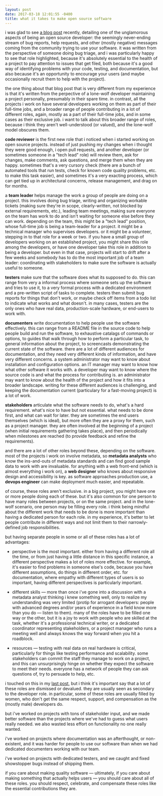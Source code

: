 ```yaml
---
layout: post
date: 2017-03-18 12:01:55 -0400
title: what it takes to make open source software
---
```


i was glad to see
[a blog post](https://nolanlawson.com/2017/03/05/what-it-feels-like-to-be-an-open-source-maintainer/)
recently, detailing one of the unglamorous aspects of being an open source
developer: the seemingly never-ending stream of bug reports, help requests, and
other (mostly negative) messages coming from the community trying to use your
software.  it was written from the perspective of someone doing bug triage, and
i was particularly happy to see that role highlighted, because it's absolutely
essential to the health of a project to pay attention to issues that get filed,
both because it's a good way of identifying problems with your code, testing,
and documentation, but also because it's an opportunity to encourage your users
(and maybe occasionally recruit them to help with the project).

the one thing about that blog post that is very different from my experience is
that it's written from the perpective of a lone-wolf developer maintaining a
project personally, presumably in their spare time.  in contrast, all the
projects i work on have several developers working on them as part of their
full-time jobs, and a broader range of people contributing in a lot of different
roles, again, mostly as a part of their full-time jobs, and in some cases as
their exclusive job.  i want to talk about this broader range of roles, because
i think they aren't well-understood (or valued), and the lone-wolf model
obscures them.

**code reviewer** is the first new role that i noticed when i started working on
open source projects.  instead of just pushing my changes when i thought they
were good enough, i open pull requests, and another developer (or sometimes 
someone in a "tech lead" role) will review them, ask for changes, make comments,
ask questions, and merge them when they are happy.  sometimes that's a very
cursory check (there are a bunch of automated tools that run tests, check for
known code quality problems, etc. to make this task easier), and sometimes it's
a very exacting process, which can get tied up in architectural concerns, 
release management, and drag on for months.

a **team leader** helps manage the work a group of people are doing on a
project.  this involves doing bug triage, writing and organizing workable
tickets (making sure they're in scope, clearly-written, not blocked by external
requirements, etc.), leading team meetings, making sure everyone on the team has
work to do and isn't waiting for someone else before they can work.  depending
on the team, this might be a "tech lead" position, whose full-time job is being
a team-leader for a project.  it might be a technical manager who supervises
developers.  or it might be a volunteer, stepping in to that role for a week or
two.  if you have a small group of developers working on an established project,
you might share this role among the developers, or have one developer take this
role in addition to being a developer.  but even in that case, projects will
start to drift after a few weeks and somebody has to do the most important job
of a team leader: coordinating with stakeholders to make sure the software is
actually useful to someone.

**testers** make sure that the software does what its supposed to do.  this can
range from very a informal process where someone sets up the software and tries
to use it, to a very formal process with a dedicated environment and a
pre-written script of tasks to complete.  testers then submit bug reports for
things that don't work, or maybe check off items from a todo list to indicate
what works and what doesn't.  in many cases, testers are the only ones who have
real data, production-scale hardware, or end-users to work with.

**documenters** write documentation to help people use the software effectively.
this can range from a README file in the source code to help people build and
run the software, to exhaustive catalags of commands or options, to guides that
walk through how to perform a particular task, to general information about the
project, to screencasts demonstrating the current state of the software.  there
are a lot of different audiences for documentation, and they need very different
kinds of information, and have very different concerns.  a system administrator
may want to know about installation and configuration options.  an IT manager
may want to know how what other software it works with.  a developer may want
to know where the source code is and what the process for contributing is.  an
administrator may want to know about the health of the project and how it fits
into a broader landscape.  writing for these different audiences is challenging,
and keeping the documentation current (particulary for a fast-moving project)
is a lot of work.

**stakeholders** articulate what the software needs to do, what's a hard
requirement.  what's nice to have but not essential.  what needs to be done
first, and what can wait for later.  they are sometimes the end users themselves
(which is ideal), but more often they are a proxy for them, such as a project
manager.  they are often involved at the beginning of a project (when initial
requirements gathering takes place), and then periodically when milestones are
reached (to provide feedback and refine the requirements).

and there are a lot of other roles beyond these, depending on the software.
most of the projects i work on involve metadata, so **metadata analysts** who
know the ins-and-outs of metadata standards and can find good sample data to
work with are invaluable.  for anything with a web front-end (which is almost
everything i work on), a **web designer** who knows about responsive design and
accessibility is key.  as software approaches production use, a **devops
engineer** can make deployment much easier, and repeatable.

of course, these roles aren't exclusive.  in a big project, you might have one
or more people doing each of these.  but it's also common for one person to
have many roles between projects, or on the same project.  and in the lone-wolf
scenario, one person may be filling every role.  i think being mindful about
the different work that needs to be done is more important than having a
dedicated person for each role.  in my experience, it's better to let people
contribute in different ways and not limit them to their narrowly-defined job
responsibilities.

but having separate people in some or all of these roles has a lot of
advantages:

* perspective is the most important.  either from having a different role all
  the time, or from just having a little distance in this specific instance,
  a different perspective makes a lot of roles more effective.  for example,
  it's easier to find problems in someone else's code, because you have
  different assumptions, do things in different order, etc.  for documentation,
  where empathy with different types of users is so important, having 
  different perspectives is particularly important.

* different skills — more than once i've gone into a discussion with a metadata
  analyst thinking i knew something well, only to realize my understanding was
  very limited (protip for arrogant developers: people with advanced degrees
  and/or years of experience in a field know more than you do — listen to them).
  many of the roles have to be filled one way or the other, but it is a joy to
  work with people who are skilled at the task, whether it's a professional
  technical writer, or a dedicated coordinator representing stakeholders, or a
  project manager who runs a meeting well and always knows the way forward when
  you hit a roadblock.

* resources — testing with real data on real hardware is critical, particularly
  for things like testing performance and scalability.  some stakeholders can
  commit the staff they manage to work on a project, and this can unsurprisingly
  hinge on whether they expect the software to meet their needs.  everyone has
  a network of people they can ask questions of, try to persuade to help, etc.

i touched on this in my [last post](/2017/03/10/not-a-developer), but i think
it's important say that a lot of these roles are dismissed or devalued.  they
are usually seen as secondary to the developer role.  in particular, some of
these roles are usually filled by women, who don't get the same respect,
support, and compensation as the (mostly male) developers do.

but i've worked on projects with tons of stakeholder input, and we made better
software than the projects where we've had to guess what users really needed.
we also wasted less effort on functionality no one really wanted.

i've worked on projects where documentation was an afterthought, or
non-existent, and it was harder for people to use our software than when we had
dedicated documenters working with our team.

i've worked on projects with dedicated testers, and we caught and fixed 
showstopper bugs instead of shipping them.

if you care about making quality software — ultimately, if you care about making
something that actually helps users — you should care about all of these roles.
you should respect, celebrate, and compensate these roles like the essential
contributions they are.
